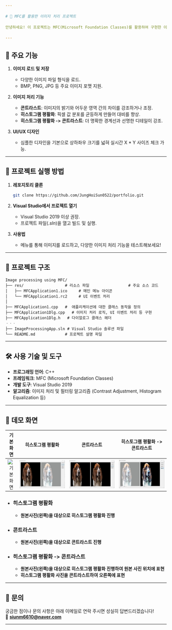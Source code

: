 ```yaml
---

# 🎨 MFC를 활용한 이미지 처리 프로젝트

안녕하세요! 이 프로젝트는 MFC(Microsoft Foundation Classes)를 활용하여 구현한 이미지 처리 응용 프로그램입니다. 다양한 이미지 처리 기능을 학습하고 적용하며 개발한 결과물로, **컴퓨터 공학과 소프트웨어 개발에 대한 열정**을 담아낸 포트폴리오입니다. 😊

---
```


## 📌 주요 기능
1. **이미지 로드 및 저장**  
   - 다양한 이미지 파일 형식을 로드.
   - BMP, PNG, JPG 등 주요 이미지 포맷 지원.
     
2. **이미지 처리 기능**  
   - **콘트라스트**: 이미지의 밝기와 어두운 영역 간의 차이를 강조하거나 조정.
   - **히스토그램 평활화**: 픽셀 값 분포를 균등하게 만들어 대비를 향상.
   - **히스토그램 평활화 -> 콘트라스트**: 더 명확한 경계선과 선명한 디테일이 강조.

3. **UI/UX 디자인**  
   - 심플한 디자인을 기본으로 상하좌우 크기를 넓혀 실시간 X * Y 사이즈 체크 가능.

---

## 🚀 프로젝트 실행 방법
1. **레포지토리 클론**
   ```bash
   git clone https://github.com/JungHoiSun0522/portfolio.git
   ```
2. **Visual Studio에서 프로젝트 열기**
   - Visual Studio 2019 이상 권장.
   - 프로젝트 파일(*.sln*)을 열고 빌드 및 실행.

3. **사용법**
   - 메뉴를 통해 이미지를 로드하고, 다양한 이미지 처리 기능을 테스트해보세요!

---

## 📂 프로젝트 구조
```
Image processing using MFC/
├── res/                  # 리소스 파일                 # 주요 소스 코드
│   ├── MFCApplication1.ico     # 메인 메뉴 아이콘
│   └── MFCApplication1.rc2     # UI 이벤트 처리
│
├── MFCApplication1.cpp   #  애플리케이션에 대한 클래스 동작을 정의
├── MFCApplication1Dlg.cpp   # 이미지 처리 로직, UI 이벤트 처리 등 구현
├── MFCApplication1Dlg.h   # 다이얼로그 클래스 헤더
ㆍㆍㆍ
├── ImageProcessingApp.sln # Visual Studio 솔루션 파일
└── README.md             # 프로젝트 설명 파일
```

---

## 🛠️ 사용 기술 및 도구
- **프로그래밍 언어**: C++
- **프레임워크**: MFC (Microsoft Foundation Classes)
- **개발 도구**: Visual Studio 2019
- **알고리즘**: 이미지 처리 및 필터링 알고리즘 (Contrast Adjustment, Histogram Equalization 등)

---

## 📸 데모 화면
| 기본 화면 | 히스토그램 평활화 | 콘트라스트 | 히스토그램 평활화 -><br> 콘트라스트 |
|:---:|:---:|:---:|:---:|
| ![기본 화면](https://github.com/JungHoiSun0522/portfolio/blob/second_pjt/Image%20processing%20using%20MFC/main_ui.gif) | ![히스토그램 평활화](https://github.com/JungHoiSun0522/portfolio/blob/second_pjt/Image%20processing%20using%20MFC/histogram.JPG) | ![콘트라스트](https://github.com/JungHoiSun0522/portfolio/blob/second_pjt/Image%20processing%20using%20MFC/contrast.JPG) | ![히스토그램 평활화 -> 콘트라스트](https://github.com/JungHoiSun0522/portfolio/blob/second_pjt/Image%20processing%20using%20MFC/hisTOcont.JPG) |

- ### 히스토그램 평활화
   - **원본사진(왼쪽)을 대상으로 히스토그램 평활화 진행**

- ### 콘트라스트
   - **원본사진(왼쪽)을 대상으로 콘트라스트 진행**

- ### 히스토그램 평활화 -> 콘트라스트
   - **원본사진(왼쪽)을 대상으로 히스토그램 평활화 진행하여 원본 사진 위치에 표현**
   - **히스토그램 평활화 사진을 콘트라스트하여 오른쪽에 표현**
---

## 📩 문의
궁금한 점이나 문의 사항은 아래 이메일로 연락 주시면 성실히 답변드리겠습니다!  
📧 **siunm6610@naver.com**

---
